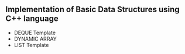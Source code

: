 ## Implementation of Basic Data Structures using C++ language

* DEQUE Template
* DYNAMIC ARRAY
* LIST Template
